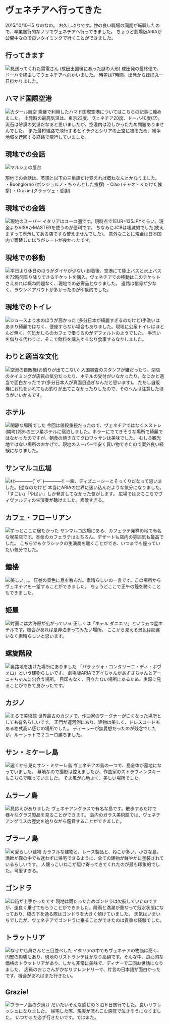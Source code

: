 # ヴェネチアへ行ってきた
2015/10/10–15
なのなの。
お久しぶりです。仲の良い職場の同期が転職したので、卒業旅行的なノリでヴェネチアへ行ってきました。
ちょうど劇場版ARIAが公開中なので良いタイミングで行くことができました。

## 行ってきます
![見送ってくれた雷電さん (成田出国後にあった謎の人形)](https://static.kurokuroworks.net/www/articles/travel-venezia/images/002.jpg)
成田発の最終便で、ドーハを経由してヴェネチアへ向かいました。
時差は7時間。出発からほぼ丸一日掛かりました。

## ハマド国際空港
![カタール航空](https://static.kurokuroworks.net/www/articles/travel-venezia/images/003.jpg)
乗継で利用したハマド国際空港についてはこちらの記事に纏めました。
出発時の最高気温は、東京23度、ヴェネチア20度、ドーハ40度(!?)。
流石は砂漠の気温だなぁと思いましたが、空港内は涼しかったため問題ありませんでした。
また最短経路で飛行するとイラクとシリアの上空に被るため、紛争地域を迂回する経路で飛行していました。

## 現地での会話
![マルシェの屋台](https://static.kurokuroworks.net/www/articles/travel-venezia/images/004.jpg)

現地での会話は、英語と以下の三単語だけ覚えれば概ねなんとかなりました。
・Buongiorno (ボンジョルノ・ちゃんとした挨拶)
・Ciao (チャオ・くだけた挨拶)
・Grazie (グラッツェ・感謝)

## 現地での金銭
![現地のスーパー](https://static.kurokuroworks.net/www/articles/travel-venezia/images/005.jpg)
イタリアはユーロ圏です。現時点で1EUR=135JPYぐらい。現金よりVISAかMASTERを使うのが便利です。
ちなみにJCBは壊滅的でした(使えますって表示してある店ですら使えませんでした)。
意外なことに現金は日本国内で両替したほうがレートが良かったです。

## 現地での移動
![平日より休日のほうがダイヤが少ない](https://static.kurokuroworks.net/www/articles/travel-venezia/images/006.jpg)
到着後、空港にて陸上バスと水上バスを72時間乗り降りできるチケットを購入。ヴェネチアでの移動はこのチケットさえあれば概ね問題なく、現地での必需品となりました。
道路は信号が少なく、ラウンドアバウトが多かったのが印象的でした。

## 現地でのトイレ
![ジュースより水のほうが高かった](https://static.kurokuroworks.net/www/articles/travel-venezia/images/007.jpg)
(多分日本が綺麗すぎるのだけど)手洗いはあまり綺麗ではなく、便座すらない場合もありました。現地に公衆トイレはほとんど無く、何処かしらのカフェで借りるのがデフォルトのようでした。
手洗いを借りる代わりに、そこで飲料を購入するなり食事するなりしました。

## わりと適当な文化
![空港の自販機(お釣りが出てこない)](https://static.kurokuroworks.net/www/articles/travel-venezia/images/008.jpg)
入国審査のスタンプが雑だったり、閉店のタイミングが店員の気分だったり、ホテルの受付がいなかったり。なにかと適当で面白かったです(多分日本人が真面目過ぎなんだと思います)。
ただし自販機にお札をいれてもお釣りが出てこなかったりしたので、そのへんは注意したほうがいいかもです。

## ホテル
![閑静な場所でした](https://static.kurokuroworks.net/www/articles/travel-venezia/images/009.jpg)
今回は値段重視だったので、ヴェネチアではなくメストレ(隣町)郊外の三ツ星ホテルに宿泊しました。ホラーにでてきそうな場所で綺麗ではなかったのですが、朝食の焼き立てクロワッサンは美味でした。
むしろ観光地ではない場所のおかげで、現地のスーパーで安く買い物できたので案外良い経験になりました。

## サンマルコ広場
![ｷﾀ━━━━(ﾟ∀ﾟ)━━━━!!](https://static.kurokuroworks.net/www/articles/travel-venezia/images/010.jpg)
一瞬、ディズニーシーとそっくりだなって思いました。(逆なのだけど
本当にARIAの世界に迷い込んだような気分になりました。「すごい」「やばい」しか発言してなかった気がします。
広場ではあちこちでヴィヴァルディの生演奏が聴けました。素敵すぎる。

## カフェ・フローリアン
![ずっとここに居たかった](https://static.kurokuroworks.net/www/articles/travel-venezia/images/011.jpg)
サンマルコ広場にある、カフェラテ発祥の地で有名な喫茶店です。本命のカフェラテはもちろん、デザートも店内の雰囲気も最高でした。
こちらでもクラシックの生演奏を聴くことができ、いつまでも座っていたい気分でした。

## 鐘楼
![美しい。。。](https://static.kurokuroworks.net/www/articles/travel-venezia/images/012.jpg)
圧巻の景色に息を呑んだ。素晴らしいの一言です。この場所からヴェネチアを一望することができました。
ちょうどここで正午の鐘を聴くこともできました。

## 姫屋
![対面には大海原が広がっている](https://static.kurokuroworks.net/www/articles/travel-venezia/images/013.jpg)
正しくは「ホテル ダニエリ」という五つ星ホテルです。機会があれば是非泊まってみたい場所。
ここから見える景色は間違いなく素晴らしいと思います。

## 螺旋階段
![裏路地を抜けた場所にありました](https://static.kurokuroworks.net/www/articles/travel-venezia/images/014.jpg)
「パラッツォ・コンタリーニ・ディ・ボヴォロ」という建物らしいです。
劇場版ARIAでアイちゃんがあずさちゃんとアーニャちゃんに出会う場所。
目印もなく、目立たない場所にあるため、実際に見ることができて良かったです。

## カジノ
![まるで美術館](https://static.kurokuroworks.net/www/articles/travel-venezia/images/015.jpg)
世界最古のカジノで、作曲家のワーグナーが亡くなった場所としても有名らしいです。
正門が運河側にあり、建物は美しく、ドレスコードもある格式高い感じの場所でした。
ディーラーが無愛想だったのが残念でしたが、ルーレットで２ユーロ勝ちました。

## サン・ミケーレ島
![遠くから見たサン・ミケーレ島](https://static.kurokuroworks.net/www/articles/travel-venezia/images/016.jpg)
ヴェネチアの島の一つで、島全体が墓地になっていました。
墓地なので撮影は控えましたが、作曲家のストラヴィンスキーもこちらで眠っていました。
そよ風が心地よく、美しい場所でした。

## ムラーノ島
![見応えがありました](https://static.kurokuroworks.net/www/articles/travel-venezia/images/017.jpg)
ヴェネチアングラスで有名な島です。散歩するだけで様々なグラス製品を見ることができます。
島内のガラス美術館では、ヴェネチアングラスの歴史を辿りながら鑑賞することができました。

## ブラーノ島
![可愛らしい建物](https://static.kurokuroworks.net/www/articles/travel-venezia/images/018.jpg)
カラフルな建物と、レース製品と、ねこが多い、小さな島。漁師が霧の中でも迷わずに帰宅できるように、全ての建物が鮮やかに塗装されているらしいです。
人懐っこいねこが駆け寄ってきてくれたのが最も印象的でした。可愛すぎる。

## ゴンドラ
![口笛が上手かったです](https://static.kurokuroworks.net/www/articles/travel-venezia/images/019.jpg)
現地は雨だったためゴンドラは欠航していたのですが、運良く乗せてもらうことができました。降雨と満潮が重なって冠水状態になっており、橋の下を通る際はゴンドラを大きく傾けていました。
天気はいまいちでしたが、ヴェネチアでゴンドラに乗ることができたのは貴重な経験でした。

## トラットリア
![なぜか店員さんと三目並べした](https://static.kurokuroworks.net/www/articles/travel-venezia/images/020.jpg)
イタリアの中でもヴェネチアの物価は高く、円安の影響もあり、現地のリストランテはかなり高額です。そんな中、良心的な価格のトラットリアがあり、しかも非常に美味で、ディナーで二回お世話になりました。
店員のおじさんがかなりフレンドリーで、片言の日本語が面白かったです。機会があればまた行きたい。

## Grazie!
![ブラーノ島の夕焼け](https://static.kurokuroworks.net/www/articles/travel-venezia/images/021.jpg)
だいたいそんな感じの３泊６日旅行でした。良いリフレッシュになりました。
帰宅した際、現実が流れこむ感覚で泣きそうになりました。
いつかまた必ず行きたいです。ではまた。

